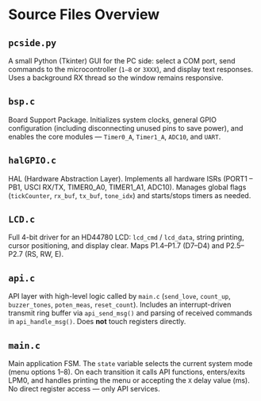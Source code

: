 # Source Files Overview

## `pcside.py`
A small Python (Tkinter) GUI for the PC side: select a COM port, send commands to the microcontroller (`1–8` or `3XXX`), and display text responses. Uses a background RX thread so the window remains responsive.

## `bsp.c`
Board Support Package. Initializes system clocks, general GPIO configuration (including disconnecting unused pins to save power), and enables the core modules — `Timer0_A`, `Timer1_A`, `ADC10`, and `UART`.

## `halGPIO.c`
HAL (Hardware Abstraction Layer). Implements all hardware ISRs (PORT1 – PB1, USCI RX/TX, TIMER0_A0, TIMER1_A1, ADC10). Manages global flags (`tickCounter`, `rx_buf`, `tx_buf`, `tone_idx`) and starts/stops timers as needed.

## `LCD.c`
Full 4-bit driver for an HD44780 LCD: `lcd_cmd` / `lcd_data`, string printing, cursor positioning, and display clear. Maps P1.4–P1.7 (D7–D4) and P2.5–P2.7 (RS, RW, E).

## `api.c`
API layer with high-level logic called by `main.c` (`send_love`, `count_up`, `buzzer_tones`, `poten_meas`, `reset_count`). Includes an interrupt-driven transmit ring buffer via `api_send_msg()` and parsing of received commands in `api_handle_msg()`. Does **not** touch registers directly.

## `main.c`
Main application FSM. The `state` variable selects the current system mode (menu options 1–8). On each transition it calls API functions, enters/exits LPM0, and handles printing the menu or accepting the `X` delay value (ms). No direct register access — only API services.
